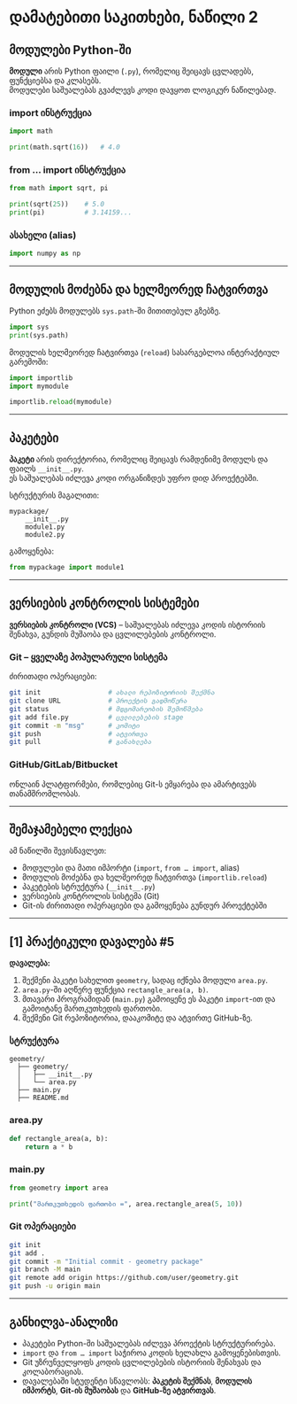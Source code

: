 # დამატებითი საკითხები, ნაწილი 2

## მოდულები Python-ში
**მოდული** არის Python ფაილი (`.py`), რომელიც შეიცავს ცვლადებს, ფუნქციებსა და კლასებს.  
მოდულები საშუალებას გვაძლევს კოდი დავყოთ ლოგიკურ ნაწილებად.

### import ინსტრუქცია
```python
import math

print(math.sqrt(16))   # 4.0
```

### from … import ინსტრუქცია
```python
from math import sqrt, pi

print(sqrt(25))    # 5.0
print(pi)          # 3.14159...
```

### ასახელი (alias)
```python
import numpy as np
```

---

## მოდულის მოძებნა და ხელმეორედ ჩატვირთვა
Python ეძებს მოდულებს `sys.path`-ში მითითებულ გზებზე.

```python
import sys
print(sys.path)
```

მოდულის ხელმეორედ ჩატვირთვა (`reload`) სასარგებლოა ინტერაქტიულ გარემოში:
```python
import importlib
import mymodule

importlib.reload(mymodule)
```

---

## პაკეტები
**პაკეტი** არის დირექტორია, რომელიც შეიცავს რამდენიმე მოდულს და ფაილს `__init__.py`.  
ეს საშუალებას იძლევა კოდი ორგანიზდეს უფრო დიდ პროექტებში.

სტრუქტურის მაგალითი:
```
mypackage/
    __init__.py
    module1.py
    module2.py
```

გამოყენება:
```python
from mypackage import module1
```

---

## ვერსიების კონტროლის სისტემები
**ვერსიების კონტროლი (VCS)** – საშუალებას იძლევა კოდის ისტორიის შენახვა, გუნდის მუშაობა და ცვლილებების კონტროლი.

### Git – ყველაზე პოპულარული სისტემა
ძირითადი ოპერაციები:
```bash
git init                 # ახალი რეპოზიტორიის შექმნა
git clone URL            # პროექტის გადმოწერა
git status               # მდგომარეობის შემოწმება
git add file.py          # ცვლილებების stage
git commit -m "msg"      # კომიტი
git push                 # ატვირთვა
git pull                 # განახლება
```

### GitHub/GitLab/Bitbucket
ონლაინ პლატფორმები, რომლებიც Git-ს ემყარება და ამარტივებს თანამშრომლობას.

---

## შემაჯამებელი ლექცია
ამ ნაწილში შევისწავლეთ:
- მოდულები და მათი იმპორტი (`import`, `from … import`, alias)
- მოდულის მოძებნა და ხელმეორედ ჩატვირთვა (`importlib.reload`)
- პაკეტების სტრუქტურა (`__init__.py`)
- ვერსიების კონტროლის სისტემა (Git)
- Git-ის ძირითადი ოპერაციები და გამოყენება გუნდურ პროექტებში

---

## [1] პრაქტიკული დავალება #5

**დავალება:**  
1. შექმენი პაკეტი სახელით `geometry`, სადაც იქნება მოდული `area.py`.  
2. `area.py`-ში აღწერე ფუნქცია `rectangle_area(a, b)`.  
3. მთავარი პროგრამიდან (`main.py`) გამოიყენე ეს პაკეტი `import`-ით და გამოიტანე მართკუთხედის ფართობი.  
4. შექმენი Git რეპოზიტორია, დააკომიტე და ატვირთე GitHub-ზე.

### სტრუქტურა
```
geometry/
  ├── geometry/
  │   ├── __init__.py
  │   └── area.py
  ├── main.py
  ├── README.md
```

### area.py
```python
def rectangle_area(a, b):
    return a * b
```

### main.py
```python
from geometry import area

print("მართკუთხედის ფართობი =", area.rectangle_area(5, 10))
```

### Git ოპერაციები
```bash
git init
git add .
git commit -m "Initial commit - geometry package"
git branch -M main
git remote add origin https://github.com/user/geometry.git
git push -u origin main
```

---

## განხილვა-ანალიზი
- პაკეტები Python-ში საშუალებას იძლევა პროექტის სტრუქტურირება.  
- `import` და `from … import` საჭიროა კოდის ხელახლა გამოყენებისთვის.  
- Git უზრუნველყოფს კოდის ცვლილებების ისტორიის შენახვას და კოლაბორაციას.  
- დავალებაში სტუდენტი სწავლობს: **პაკეტის შექმნას**, **მოდულის იმპორტს**, **Git-ის მუშაობას** და **GitHub-ზე ატვირთვას**.


